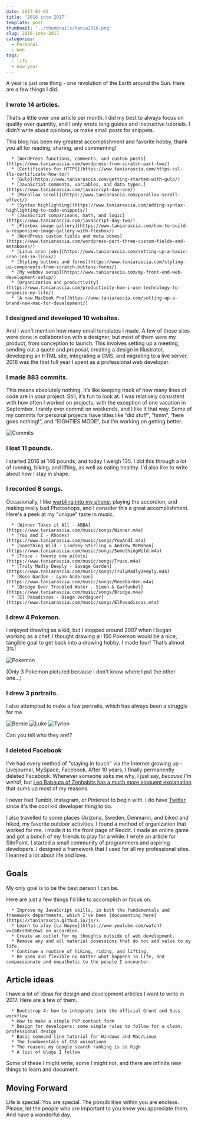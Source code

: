 ```yaml
---
date: 2017-01-03
title: '2016 into 2017'
template: post
thumbnail: '../thumbnails/tania2016.png'
slug: 2016-into-2017
categories:
  - Personal
  - Web
tags:
  - life
  - new-year
---
```


A year is just one thing - one revolution of the Earth around the Sun. Here are a few things I did.

### I wrote 14 articles.

That’s a little over one article per month. I did my best to always focus on quality over quantity, and I only wrote long guides and instructive tutorials. I didn’t write about opinions, or make small posts for snippets.

This blog has been my greatest accomplishment and favorite hobby, thank you all for reading, sharing, and commenting!

      * [WordPress functions, comments, and custom posts](https://www.taniarascia.com/wordpress-from-scratch-part-two/)
      * [Certificates for HTTPS](https://www.taniarascia.com/https-ssl-tls-certificate-how-to/)
      * [Gulp](https://www.taniarascia.com/getting-started-with-gulp/)
      * [JavaScript comments, variables, and data types.](https://www.taniarascia.com/javascript-day-one/)
      * [Parallax scroll](https://www.taniarascia.com/parallax-scroll-effect/)
      * [Syntax highlighting](https://www.taniarascia.com/adding-syntax-highlighting-to-code-snippets/)
      * [JavaScript comparisons, math, and logic](https://www.taniarascia.com/javascript-day-two/)
      * [Flexbox image gallery](https://www.taniarascia.com/how-to-build-a-responsive-image-gallery-with-flexbox/)
      * [WordPress custom fields and meta boxes](https://www.taniarascia.com/wordpress-part-three-custom-fields-and-metaboxes/)
      * [Linux cron jobs](https://www.taniarascia.com/setting-up-a-basic-cron-job-in-linux/)
      * [Styling buttons and forms](https://www.taniarascia.com/styling-ui-components-from-scratch-buttons-forms/)
      * [My webdev setup](https://www.taniarascia.com/my-front-end-web-development-setup/)
      * [Organization and productivity](https://www.taniarascia.com/productivity-how-i-use-technology-to-organize-my-life/)
      * [A new MacBook Pro](https://www.taniarascia.com/setting-up-a-brand-new-mac-for-development/)

### I designed and developed 10 websites.

And I won't mention how many email templates I made. A few of these sites were done in collaboration with a designer, but most of them were my product, from conception to launch. This involves setting up a meeting, sending out a quote and proposal, creating a design in Illustrator, developing an HTML site, integrating a CMS, and migrating to a live server. 2016 was the first full year I spent as a professional web developer.

### I made 883 commits.

This means absolutely nothing. It’s like keeping track of how many lines of code are in your project. Still, it’s fun to look at. I was relatively consistent with how often I worked on projects, with the exception of one vacation in September. I rarely ever commit on weekends, and I like it that way. Some of my commits for personal projects have titles like “did stuff”, “hmm”, “here goes nothing!”, and “EIGHTIES MODE”, but I’m working on getting better.

![Commits](../../images/Screen-Shot-2016-12-30-at-12.44.23-PM.png)

### I lost 11 pounds.

I started 2016 at 146 pounds, and today I weigh 135. I did this through a lot of running, biking, and lifting, as well as eating healthy. I'd also like to write about how I stay in shape.

### I recorded 8 songs.

Occasionally, I like [warbling into my phone](https://www.taniarascia.com/music), playing the accordion, and making really bad Photoshops, and I consider this a great accomplishment. Here's a peek at my "unique" taste in music.

      * [Winner Takes it All - ABBA](https://www.taniarascia.com/music/songs/Winner.m4a)
      * [You and I - Rhodes](https://www.taniarascia.com/music/songs/YouAndI.m4a)
      * [Something Wild - Lindsey Stirling & Andrew McMahon](https://www.taniarascia.com/music/songs/SomethingWild.m4a)
      * [Truce - twenty one pilots](https://www.taniarascia.com/music/songs/Truce.m4a)
      * [Truly Madly Deeply - Savage Garden](https://www.taniarascia.com/music/songs/TrulyMadlyDeeply.m4a)
      * [Rose Garden - Lynn Anderson](https://www.taniarascia.com/music/songs/RoseGarden.m4a)
      * [Bridge Over Troubled Water - Simon & Garfunkel](https://www.taniarascia.com/music/songs/Bridge.m4a)
      * [El Pasadiscos - Diego Verdaguer](https://www.taniarascia.com/music/songs/ElPasadiscos.m4a)

### I drew 4 Pokemon.

I enjoyed drawing as a kid, but I stopped around 2007 when I began working as a chef. I thought drawing all 150 Pokemon would be a nice, tangible goal to get back into a drawing hobby. I made four! That’s almost 3%!

![Pokemon](../../images/pokemon.png)

(Only 3 Pokemon pictured because I don't know where I put the other one...)

### I drew 3 portraits.

I also attempted to make a few portraits, which has always been a struggle for me.

![Bernie](../../images/bernie.jpg)
![Luke](../../images/luke.jpg)
![Tyrion](../../images/tyrion.jpg)

Can you tell who they are!?

### I deleted Facebook

I've had every method of "staying in touch" via the Internet growing up - Livejournal, MySpace, Facebook. After 10 years, I finally permanently deleted Facebook. Whenever someone asks me why, I just say, _because I'm weird!_, but [Leo Babauta of Zenhabits has a much more eloquent explanation](https://zenhabits.net/fb/) that sums up most of my reasons.

I never had Tumblr, Instagram, or Pinterest to begin with. I do have [Twitter](https://twitter.com/taniarascia) since it's the cool kid developer thing to do.

I also travelled to some places (Arizona, Sweden, Denmark), and biked and hiked, my favorite outdoor activities. I found a method of organization that worked for me. I made it to the front page of Reddit. I made an online game and got a bunch of my friends to play for a while. I wrote an article for SitePoint. I started a small community of programmers and aspiring developers. I designed a framework that I used for all my professional sites. I learned a lot about life and love.

## Goals

My only goal is to be the best person I can be.

Here are just a few things I'd like to accomplish or focus on.

      * Improve my JavaScript skills, in both the fundamentals and framework departments, which I've been [documenting here](https://taniarascia.github.io/js/).
      * Learn to play [La Noyee](https://www.youtube.com/watch?v=ZaBcs0NEc6w) on accordion.
      * Create an outlet for my thoughts outside of web development.
      * Remove any and all material posessions that do not add value to my life.
      * Continue a routine of hiking, riding, and lifting.
      * Be open and flexible no matter what happens in life, and compassionate and empathetic to the people I encounter.

## Article ideas

I have a lot of ideas for design and development articles I want to write in 2017. Here are a few of them.

      * Bootstrap 4: how to integrate into the official Grunt and Sass workflow
      * How to make a simple PHP contact form
      * Design for developers: some simple rules to follow for a clean, professional design
      * Basic command line tutorial for Windows and Mac/Linux
      * The fundamentals of CSS animations
      * The reasons my Google search ranking is so high
      * A list of blogs I follow

Some of these I might write, some I might not, and there are infinite new things to learn and document.

## Moving Forward

Life is special. You are special. The possibilities within you are endless. Please, let the people who are important to you know you appreciate them. And have a wonderful day.
